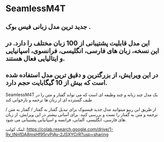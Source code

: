 # SeamlessM4T
## جدید ترین مدل زبانی فیس بوک .
## این مدل قابلیت پشتیبانی از 100 زبان مختلف را دارد. در این نسخه، زبان های فارسی، انگلیسی، فرانسوی، اسپانیایی و ایتالیایی فعال هستند.
## در این ویرایش، از بزرگترین و دقیق ترین مدل استفاده شده است که بیش از 10 گیگابایت حجم دارد.
SeamlessM4T یک مدل چند زبانه و چند وظیفه ای است که می تواند گفتار و متن را در طیف گسترده ای از زبان ها ترجمه و بازخوانی کند

از طریق این ریپو میتوانید مدل جدید فیسبوک برای تبدیل گفتار به گفتار / گفتار به متن / ترجمه و متن به گفتار را تست و بررسی کنید. برای آسانی بیشتر در این ویرایش، از زبان های فارسی، انگلیسی، آلمانی، فرانسه و اسپانیایی پشتیبانی می شود.

لینک کولب: 
https://colab.research.google.com/drive/1-9y_tNnfDA8msHf95rvPjAv-2JSXYCrR?usp=sharing



